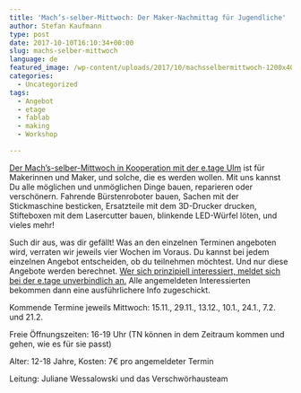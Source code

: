 ```yaml
---
title: 'Mach’s-selber-Mittwoch: Der Maker-Nachmittag für Jugendliche'
author: Stefan Kaufmann
type: post
date: 2017-10-10T16:10:34+00:00
slug: machs-selber-mittwoch
language: de
featured_image: /wp-content/uploads/2017/10/machsselbermittwoch-1200x408.jpg
categories:
  - Uncategorized
tags:
  - Angebot
  - etage
  - fablab
  - making
  - Workshop

---
```

[Der Mach&#8217;s-selber-Mittwoch in Kooperation mit der e.tage Ulm][1] ist für Makerinnen und Maker, und solche, die es werden wollen. Mit uns kannst Du alle möglichen und unmöglichen Dinge bauen, reparieren oder verschönern. Fahrende Bürstenroboter bauen, Sachen mit der Stickmaschine besticken, Ersatzteile mit dem 3D-Drucker drucken, Stifteboxen mit dem Lasercutter bauen, blinkende LED-Würfel löten, und vieles mehr!

Such dir aus, was dir gefällt! Was an den einzelnen Terminen angeboten wird, verraten wir jeweils vier Wochen im Voraus. Du kannst bei jedem einzelnen Angebot entscheiden, ob du teilnehmen möchtest. Und nur diese Angebote werden berechnet. [Wer sich prinzipiell interessiert, meldet sich bei der e.tage unverbindlich an.][1] Alle angemeldeten Interessierten bekommen dann eine ausführlichere Info zugeschickt.

Kommende Termine jeweils Mittwoch: 15.11., 29.11., 13.12., 10.1., 24.1., 7.2. und 21.2.

Freie Öffnungszeiten: 16-19 Uhr (TN können in dem Zeitraum kommen und gehen, wie es für sie passt)

Alter: 12-18 Jahre, Kosten: 7€ pro angemeldeter Termin

Leitung: Juliane Wessalowski und das Verschwörhausteam

 [1]: http://www.etage-ulm.de/index.php?id=42&tx_seminars_pi1%5BshowUid%5D=378

